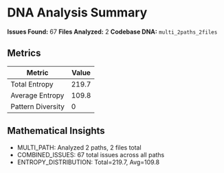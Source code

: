 # DNA Analysis Summary

**Issues Found:** 67
**Files Analyzed:** 2
**Codebase DNA:** `multi_2paths_2files`

## Metrics

| Metric | Value |
|--------|-------|
| Total Entropy | 219.7 |
| Average Entropy | 109.8 |
| Pattern Diversity | 0 |

## Mathematical Insights

- MULTI_PATH: Analyzed 2 paths, 2 files total
- COMBINED_ISSUES: 67 total issues across all paths
- ENTROPY_DISTRIBUTION: Total=219.7, Avg=109.8
